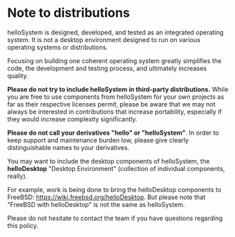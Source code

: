 # Note to distributions

helloSystem is designed, developed, and tested as an integrated operating system. It is not a desktop environment designed to run on various operating systems or distributions.

Focusing on building one coherent operating system greatly simplifies the code, the development and testing process, and ultimately increases quality.

__Please do not try to include helloSystem in third-party distributions.__ While you are free to use components from helloSystem for your own projects as far as their respective licenses permit, please be aware that we may not always be interested in contributions that increase portability, especially if they would increase complexity significantly.

__Please do not call your derivatives "hello" or "helloSystem"__. In order to keep support and maintenance burden low, please give clearly distinguishable names to your derivatives.

You may want to include the desktop components of helloSystem, the **helloDesktop** "Desktop Environment" (collection of individual components, really).

For example, work is being done to bring the helloDesktop components to FreeBSD: https://wiki.freebsd.org/helloDesktop. But please note that "FreeBSD with helloDesktop" is not the same as helloSystem.

Please do not hesitate to contact the team if you have questions regarding this policy.
